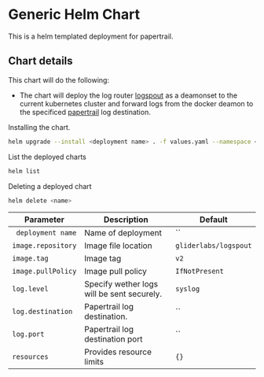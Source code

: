 # Generic Helm Chart

This is a helm templated deployment for papertrail.

## Chart details

This chart will do the following:

* The chart will deploy the log router [logspout](https://github.com/gliderlabs/logspout) as a deamonset to the current kubernetes cluster and forward logs from the docker deamon to the specificed [papertrail](https://papertrailapp.com/) log destination.


Installing the chart.
```bash
helm upgrade --install <deployment name> . -f values.yaml --namespace <namespace>
```

List the deployed charts
```bash
helm list
```
Deleting a deployed chart
```bash
helm delete <name>
```

| Parameter                        | Description                                        | Default                       |
| -------------------------------- | -------------------------------------------------- | ----------------------------- |
| ` deployment name`               | Name of deployment                                 | ``                            |
| `image.repository`               | Image file location                                | `gliderlabs/logspout`         |
| `image.tag`                      | Image tag                                          | `v2`                          |
| `image.pullPolicy`               | Image pull policy                                  | `IfNotPresent`                |
| `log.level`                      | Specify wether logs will be sent securely.         | `syslog`                      |
| `log.destination`                | Papertrail log destination.                        | ``                            |
| `log.port`                       | Papertrail log destination port                    | ``                            |
| `resources`                      | Provides resource limits                           | `{}`                          |




